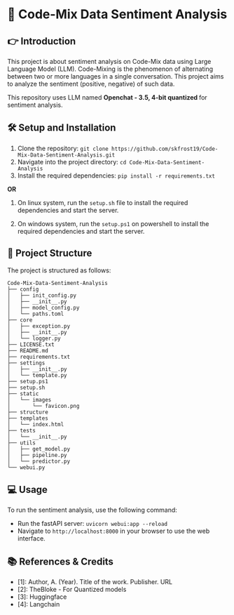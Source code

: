 # 📌 Code-Mix Data Sentiment Analysis

## 👉 Introduction

This project is about sentiment analysis on Code-Mix data using Large Language Model (LLM). Code-Mixing is the phenomenon of alternating between two or more languages in a single conversation. This project aims to analyze the sentiment (positive, negative) of such data.

This repository uses LLM named <b> Openchat - 3.5, 4-bit quantized </b> for sentiment analysis.

## 🛠️ Setup and Installation

1. Clone the repository: `git clone https://github.com/skfrost19/Code-Mix-Data-Sentiment-Analysis.git`
2. Navigate into the project directory: `cd Code-Mix-Data-Sentiment-Analysis`
3. Install the required dependencies: `pip install -r requirements.txt`

<b>OR </b> <br>
1. On linux system, run the `setup.sh` file to install the required dependencies and start the server.

2. On windows system, run the `setup.ps1` on powershell to install the required dependencies and start the server.

## 📂 Project Structure

The project is structured as follows:

```
Code-Mix-Data-Sentiment-Analysis
├── config
│   ├── init_config.py
│   ├── __init__.py
│   ├── model_config.py
│   └── paths.toml
├── core
│   ├── exception.py
│   ├── __init__.py
│   └── logger.py
├── LICENSE.txt
├── README.md
├── requirements.txt
├── settings
│   ├── __init__.py
│   └── template.py
├── setup.ps1
├── setup.sh
├── static
│   └── images
│       └── favicon.png
├── structure
├── templates
│   └── index.html
├── tests
│   └── __init__.py
├── utils
│   ├── get_model.py
│   ├── pipeline.py
│   └── predictor.py
└── webui.py

```

## 💻 Usage

To run the sentiment analysis, use the following command:

- Run the fastAPI server: `uvicorn webui:app --reload`
- Navigate to `http://localhost:8000` in your browser to use the web interface.


## 📚 References & Credits
<ul>
<li>[1]: Author, A. (Year). Title of the work. Publisher. URL
<li>[2]: TheBloke - For Quantized models
<li>[3]: Huggingface
<li>[4]: Langchain
</ul>
